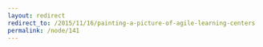 ```yaml
---
layout: redirect
redirect_to: /2015/11/16/painting-a-picture-of-agile-learning-centers
permalink: /node/141
---
```

